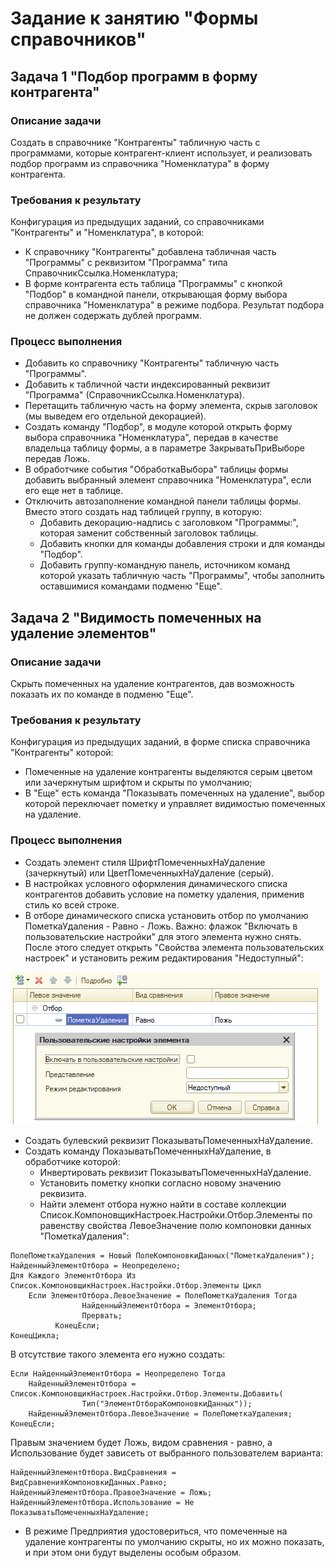 # Задание к занятию "Формы справочников"

## Задача 1 "Подбор программ в форму контрагента"

### Описание задачи
Создать в справочнике "Контрагенты" табличную часть с программами, которые контрагент-клиент использует, и реализовать подбор программ из справочника "Номенклатура" в форму контрагента.

### Требования к результату

Конфигурация из предыдущих заданий, со справочниками "Контрагенты" и "Номенклатура", в которой:
* К справочнику "Контрагенты" добавлена табличная часть "Программы" с реквизитом "Программа" типа СправочникСсылка.Номенклатура;
* В форме контрагента есть таблица "Программы" с кнопкой "Подбор" в командной панели, открывающая форму выбора справочника "Номенклатура" в режиме подбора. Результат подбора не должен содержать дублей программ.

### Процесс выполнения

* Добавить ко справочнику "Контрагенты" табличную часть "Программы".
* Добавить к табличной части индексированный реквизит "Программа" (СправочникСсылка.Номенклатура).
* Перетащить табличную часть на форму элемента, скрыв заголовок (мы выведем его отдельной декорацией).
* Создать команду "Подбор", в модуле которой открыть форму выбора справочника "Номенклатура", передав в качестве владельца таблицу формы, а в параметре ЗакрыватьПриВыборе передав Ложь.
* В обработчике события "ОбработкаВыбора" таблицы формы добавить выбранный элемент справочника "Номенклатура", если его еще нет в таблице.
* Отключить автозаполнение командной панели таблицы формы. Вместо этого создать над таблицей группу, в которую:
  * Добавить декорацию-надпись с заголовком "Программы:", которая заменит собственный заголовок таблицы.
  * Добавить кнопки для команды добавления строки и для команды "Подбор".
  * Добавить группу-командную панель, источником команд которой указать табличную часть "Программы", чтобы заполнить оставшимися командами подменю "Еще".

## Задача 2 "Видимость помеченных на удаление элементов"

### Описание задачи
Скрыть помеченных на удаление контрагентов, дав возможность показать их по команде в подменю "Еще".

### Требования к результату
Конфигурация из предыдущих заданий, в форме списка справочника "Контрагенты" которой:
* Помеченные на удаление контрагенты выделяются серым цветом или зачеркнутым шрифтом и скрыты по умолчанию;
* В "Еще" есть команда "Показывать помеченных на удаление", выбор которой переключает пометку и управляет видимостью помеченных на удаление.

### Процесс выполнения
* Создать элемент стиля ШрифтПомеченныхНаУдаление (зачеркнутый) или ЦветПомеченныхНаУдаление (серый).
* В настройках условного оформления динамического списка контрагентов добавить условие на пометку удаления, применив стиль ко всей строке.
* В отборе динамического списка установить отбор по умолчанию ПометкаУдаления - Равно - Ложь. Важно: флажок "Включать в пользовательские настройки" для этого элемента нужно снять. После этого следует открыть "Свойства элемента пользовательских настроек" и установить режим редактирования "Недоступный":

![Свойства пользовательских настроек](homework-4-3.png)

* Создать булевский реквизит ПоказыватьПомеченныхНаУдаление.
* Создать команду ПоказыватьПомеченныхНаУдаление, в обработчике которой:
  * Инвертировать реквизит ПоказыватьПомеченныхНаУдаление.
  * Установить пометку кнопки согласно новому значению реквизита.
  * Найти элемент отбора нужно найти в составе коллекции Список.КомпоновщикНастроек.Настройки.Отбор.Элементы по равенству свойства ЛевоеЗначение полю компоновки данных "ПометкаУдаления":
  
```bsl
ПолеПометкаУдаления = Новый ПолеКомпоновкиДанных("ПометкаУдаления");
НайденныйЭлементОтбора = Неопределено;
Для Каждого ЭлементОтбора Из Список.КомпоновщикНастроек.Настройки.Отбор.Элементы Цикл
    Если ЭлементОтбора.ЛевоеЗначение = ПолеПометкаУдаления Тогда
			    НайденныйЭлементОтбора = ЭлементОтбора;
			    Прервать;
		  КонецЕсли;
КонецЦикла;
```

  В отсутствие такого элемента его нужно создать:
  
```bsl
Если НайденныйЭлементОтбора = Неопределено Тогда
    НайденныйЭлементОтбора = Список.КомпоновщикНастроек.Настройки.Отбор.Элементы.Добавить(
			    Тип("ЭлементОтбораКомпоновкиДанных"));
    НайденныйЭлементОтбора.ЛевоеЗначение = ПолеПометкаУдаления;
КонецЕсли;
```

  Правым значением будет Ложь, видом сравнения - равно, а Использование будет зависеть от выбранного пользователем варианта:
  
```bsl
НайденныйЭлементОтбора.ВидСравнения = ВидСравненияКомпоновкиДанных.Равно;
НайденныйЭлементОтбора.ПравоеЗначение = Ложь;
НайденныйЭлементОтбора.Использование = Не ПоказыватьПомеченныхНаУдаление;
```

* В режиме Предприятия удостовериться, что помеченные на удаление контрагенты по умолчанию скрыты, но их можно показать, и при  этом они будут выделены особым образом.
